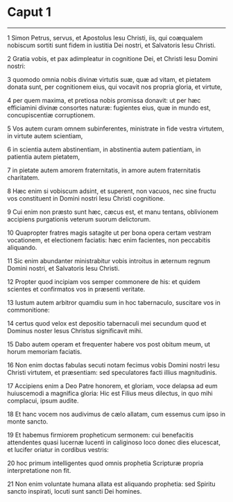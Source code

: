 # Caput 1

***

1 Simon Petrus, servus, et Apostolus Iesu Christi, iis, qui coæqualem nobiscum sortiti sunt fidem in iustitia Dei nostri, et Salvatoris Iesu Christi.

2 Gratia vobis, et pax adimpleatur in cognitione Dei, et Christi Iesu Domini nostri:

3 quomodo omnia nobis divinæ virtutis suæ, quæ ad vitam, et pietatem donata sunt, per cognitionem eius, qui vocavit nos propria gloria, et virtute,

4 per quem maxima, et pretiosa nobis promissa donavit: ut per hæc efficiamini divinæ consortes naturæ: fugientes eius, quæ in mundo est, concupiscentiæ corruptionem.

5 Vos autem curam omnem subinferentes, ministrate in fide vestra virtutem, in virtute autem scientiam,

6 in scientia autem abstinentiam, in abstinentia autem patientiam, in patientia autem pietatem,

7 in pietate autem amorem fraternitatis, in amore autem fraternitatis charitatem.

8 Hæc enim si vobiscum adsint, et superent, non vacuos, nec sine fructu vos constituent in Domini nostri Iesu Christi cognitione.

9 Cui enim non præsto sunt hæc, cæcus est, et manu tentans, oblivionem accipiens purgationis veterum suorum delictorum.

10 Quapropter fratres magis satagite ut per bona opera certam vestram vocationem, et electionem faciatis: hæc enim facientes, non peccabitis aliquando.

11 Sic enim abundanter ministrabitur vobis introitus in æternum regnum Domini nostri, et Salvatoris Iesu Christi.

12 Propter quod incipiam vos semper commonere de his: et quidem scientes et confirmatos vos in præsenti veritate.

13 Iustum autem arbitror quamdiu sum in hoc tabernaculo, suscitare vos in commonitione:

14 certus quod velox est depositio tabernaculi mei secundum quod et Dominus noster Iesus Christus significavit mihi.

15 Dabo autem operam et frequenter habere vos post obitum meum, ut horum memoriam faciatis.

16 Non enim doctas fabulas secuti notam fecimus vobis Domini nostri Iesu Christi virtutem, et præsentiam: sed speculatores facti illius magnitudinis.

17 Accipiens enim a Deo Patre honorem, et gloriam, voce delapsa ad eum huiuscemodi a magnifica gloria: Hic est Filius meus dilectus, in quo mihi complacui, ipsum audite.

18 Et hanc vocem nos audivimus de cælo allatam, cum essemus cum ipso in monte sancto.

19 Et habemus firmiorem propheticum sermonem: cui benefacitis attendentes quasi lucernæ lucenti in caliginoso loco donec dies elucescat, et lucifer oriatur in cordibus vestris:

20 hoc primum intelligentes quod omnis prophetia Scripturæ propria interpretatione non fit.

21 Non enim voluntate humana allata est aliquando prophetia: sed Spiritu sancto inspirati, locuti sunt sancti Dei homines.

